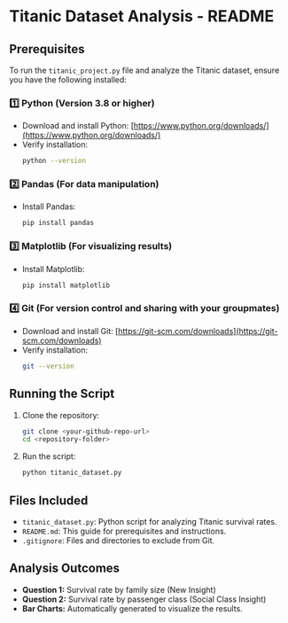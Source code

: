 # Titanic Dataset Analysis - README

## Prerequisites
To run the `titanic_project.py` file and analyze the Titanic dataset, ensure you have the following installed:

### 1️⃣ **Python** (Version 3.8 or higher)
- Download and install Python: [https://www.python.org/downloads/](https://www.python.org/downloads/)
- Verify installation:
  ```bash
  python --version
  ```

### 2️⃣ **Pandas** (For data manipulation)
- Install Pandas:
  ```bash
  pip install pandas
  ```

### 3️⃣ **Matplotlib** (For visualizing results)
- Install Matplotlib:
  ```bash
  pip install matplotlib
  ```

### 4️⃣ **Git** (For version control and sharing with your groupmates)
- Download and install Git: [https://git-scm.com/downloads](https://git-scm.com/downloads)
- Verify installation:
  ```bash
  git --version
  ```

## Running the Script
1. Clone the repository:
   ```bash
   git clone <your-github-repo-url>
   cd <repository-folder>
   ```
2. Run the script:
   ```bash
   python titanic_dataset.py
   ```

## Files Included
- `titanic_dataset.py`: Python script for analyzing Titanic survival rates.
- `README.md`: This guide for prerequisites and instructions.
- `.gitignore`: Files and directories to exclude from Git.

## Analysis Outcomes
- **Question 1:** Survival rate by family size (New Insight)
- **Question 2:** Survival rate by passenger class (Social Class Insight)
- **Bar Charts:** Automatically generated to visualize the results.